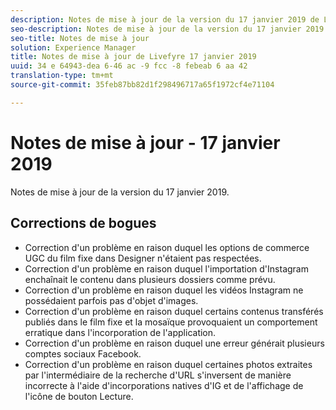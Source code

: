 ```yaml
---
description: Notes de mise à jour de la version du 17 janvier 2019 de Livefyre.
seo-description: Notes de mise à jour de la version du 17 janvier 2019 de Livefyre.
seo-title: Notes de mise à jour
solution: Experience Manager
title: Notes de mise à jour de Livefyre 17 janvier 2019
uuid: 34 e 64943-dea 6-46 ac -9 fcc -8 febeab 6 aa 42
translation-type: tm+mt
source-git-commit: 35feb87bb82d1f298496717a65f1972cf4e71104

---
```



# Notes de mise à jour - 17 janvier 2019

Notes de mise à jour de la version du 17 janvier 2019.

## Corrections de bogues

* Correction d'un problème en raison duquel les options de commerce UGC du film fixe dans Designer n'étaient pas respectées.
* Correction d'un problème en raison duquel l'importation d'Instagram enchaînait le contenu dans plusieurs dossiers comme prévu.
* Correction d'un problème en raison duquel les vidéos Instagram ne possédaient parfois pas d'objet d'images.
* Correction d'un problème en raison duquel certains contenus transférés publiés dans le film fixe et la mosaïque provoquaient un comportement erratique dans l'incorporation de l'application.
* Correction d'un problème en raison duquel une erreur générait plusieurs comptes sociaux Facebook.
* Correction d'un problème en raison duquel certaines photos extraites par l'intermédiaire de la recherche d'URL s'inversent de manière incorrecte à l'aide d'incorporations natives d'IG et de l'affichage de l'icône de bouton Lecture.

